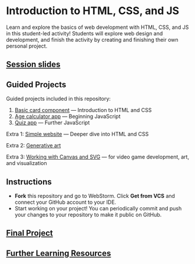 # Introduction to HTML, CSS, and JS

Learn and explore the basics of web development with HTML, CSS, and JS in this student-led activity!
Students will explore web design and development, and finish the activity by creating and
finishing their own personal project.

## [Session slides](guides/Session%20Slides.pdf)

## Guided Projects

Guided projects included in this repository:

1. [Basic card component](guides/card-component.md) — Introduction to HTML and CSS
2. [Age calculator app](guides/age-calculator-app.md) — Beginning JavaScript
3. [Quiz app](guides/quiz-app.md) — Further JavaScript

Extra 1: [Simple website](guides/simple-website.md) — Deeper dive into HTML and CSS

Extra 2: [Generative art](guides/generative-art.md)

Extra 3: [Working with Canvas and SVG](guides/canvas-and-svg.md) — for video game development, art, and visualization

## Instructions

- **Fork** this repository and go to WebStorm. Click **Get from VCS** and connect your GitHub account to your IDE.
- Start working on your project! You can periodically commit and push your changes to your repository to make it public
  on GitHub.

## [Final Project](guides/final-project.md)

## [Further Learning Resources](guides/learning-resources.md)